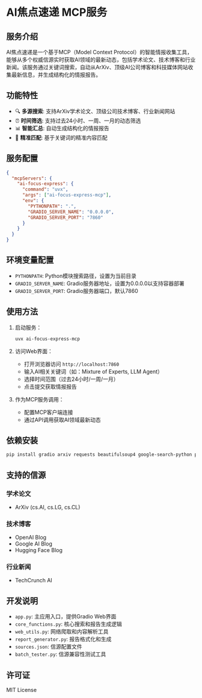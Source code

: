# AI焦点速递 MCP服务

## 服务介绍

AI焦点速递是一个基于MCP（Model Context Protocol）的智能情报收集工具，能够从多个权威信源实时获取AI领域的最新动态，包括学术论文、技术博客和行业新闻。该服务通过关键词搜索，自动从ArXiv、顶级AI公司博客和科技媒体网站收集最新信息，并生成结构化的情报报告。

## 功能特性

- 🔍 **多源搜索**: 支持ArXiv学术论文、顶级公司技术博客、行业新闻网站
- ⏰ **时间筛选**: 支持过去24小时、一周、一月的动态筛选
- 📊 **智能汇总**: 自动生成结构化的情报报告
- 🎯 **精准匹配**: 基于关键词的精准内容匹配

## 服务配置

```json
{
  "mcpServers": {
    "ai-focus-express": {
      "command": "uvx",
      "args": ["ai-focus-express-mcp"],
      "env": {
        "PYTHONPATH": ".",
        "GRADIO_SERVER_NAME": "0.0.0.0",
        "GRADIO_SERVER_PORT": "7860"
      }
    }
  }
}
```

## 环境变量配置

- `PYTHONPATH`: Python模块搜索路径，设置为当前目录
- `GRADIO_SERVER_NAME`: Gradio服务器地址，设置为0.0.0.0以支持容器部署
- `GRADIO_SERVER_PORT`: Gradio服务器端口，默认7860

## 使用方法

1. 启动服务：
   ```bash
   uvx ai-focus-express-mcp
   ```

2. 访问Web界面：
   - 打开浏览器访问 `http://localhost:7860`
   - 输入AI相关关键词（如：Mixture of Experts, LLM Agent）
   - 选择时间范围（过去24小时/一周/一月）
   - 点击提交获取情报报告

3. 作为MCP服务调用：
   - 配置MCP客户端连接
   - 通过API调用获取AI领域最新动态

## 依赖安装

```bash
pip install gradio arxiv requests beautifulsoup4 google-search-python python-dateutil
```

## 支持的信源

### 学术论文
- ArXiv (cs.AI, cs.LG, cs.CL)

### 技术博客
- OpenAI Blog
- Google AI Blog  
- Hugging Face Blog

### 行业新闻
- TechCrunch AI

## 开发说明

- `app.py`: 主应用入口，提供Gradio Web界面
- `core_functions.py`: 核心搜索和报告生成逻辑
- `web_utils.py`: 网络爬取和内容解析工具
- `report_generator.py`: 报告格式化和生成
- `sources.json`: 信源配置文件
- `batch_tester.py`: 信源兼容性测试工具

## 许可证

MIT License
